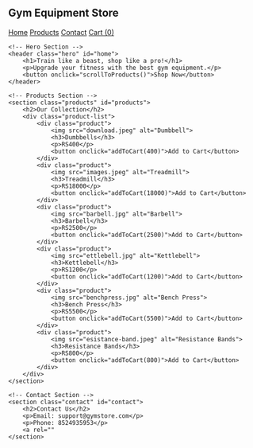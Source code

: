<!DOCTYPE html>
<html lang="en">
<head>
    <meta charset="UTF-8">
    <meta name="viewport" content="width=device-width, initial-scale=1.0">
    <title>Gym Equipment Store</title>
    <link rel="stylesheet" href="style.css">
    <script defer src="script.js"></script>
    <link rel="stylesheet" href="https://cdnjs.cloudflare.com/ajax/libs/font-awesome/6.7.2/css/all.min.css">
</head>
<body>
    <!-- Navbar -->
    <nav class="navbar">
        <h1>Gym Equipment Store</h1>
        <div class="navbar-links">
            <a href="#home">Home</a>
            <a href="#products">Products</a>
            <a href="#contact">Contact</a>
            <a href="#cart"><i class="fa-solid fa-cart-shopping"></i> Cart (<span id="cart-count">0</span>)</a>
        </div>
    </nav>

    <!-- Hero Section -->
    <header class="hero" id="home">
        <h1>Train like a beast, shop like a pro!</h1>
        <p>Upgrade your fitness with the best gym equipment.</p>
        <button onclick="scrollToProducts()">Shop Now</button>
    </header>

    <!-- Products Section -->
    <section class="products" id="products">
        <h2>Our Collection</h2>
        <div class="product-list">
            <div class="product">
                <img src="download.jpeg" alt="Dumbbell">
                <h3>Dumbbells</h3>
                <p>RS400</p>
                <button onclick="addToCart(400)">Add to Cart</button>
            </div>
            <div class="product">
                <img src="images.jpeg" alt="Treadmill">
                <h3>Treadmill</h3>
                <p>RS18000</p>
                <button onclick="addToCart(18000)">Add to Cart</button>
            </div>
            <div class="product">
                <img src="barbell.jpg" alt="Barbell">
                <h3>Barbell</h3>
                <p>RS2500</p>
                <button onclick="addToCart(2500)">Add to Cart</button>
            </div>
            <div class="product">
                <img src="ettlebell.jpg" alt="Kettlebell">
                <h3>Kettlebell</h3>
                <p>RS1200</p>
                <button onclick="addToCart(1200)">Add to Cart</button>
            </div>
            <div class="product">
                <img src="benchpress.jpg" alt="Bench Press">
                <h3>Bench Press</h3>
                <p>RS5500</p>
                <button onclick="addToCart(5500)">Add to Cart</button>
            </div>
            <div class="product">
                <img src="esistance-band.jpeg" alt="Resistance Bands">
                <h3>Resistance Bands</h3>
                <p>RS800</p>
                <button onclick="addToCart(800)">Add to Cart</button>
            </div>
        </div>
    </section>

    <!-- Contact Section -->
    <section class="contact" id="contact">
        <h2>Contact Us</h2>
        <p>Email: support@gymstore.com</p>
        <p>Phone: 8524935953</p>
        <a rel=""
    </section>
</body>
</html>
